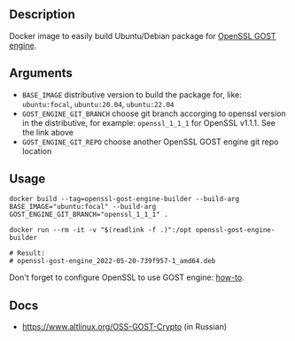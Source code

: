 ## Description

Docker image to easily build Ubuntu/Debian package for [OpenSSL GOST engine](https://github.com/gost-engine/engine).

## Arguments

* `BASE_IMAGE`    distributive version to build the package for, like: `ubuntu:focal`, `ubuntu:20.04`, `ubuntu:22.04`
* `GOST_ENGINE_GIT_BRANCH`    choose git branch accorging to openssl version in the distributive, for example: `openssl_1_1_1` for OpenSSL v1.1.1. See the link above
* `GOST_ENGINE_GIT_REPO`  choose another OpenSSL GOST engine git repo location

## Usage

```shell
docker build --tag=openssl-gost-engine-builder --build-arg BASE_IMAGE="ubuntu:focal" --build-arg GOST_ENGINE_GIT_BRANCH="openssl_1_1_1" .

docker run --rm -it -v "$(readlink -f .)":/opt openssl-gost-engine-builder

# Result:
# openssl-gost-engine_2022-05-20-739f957-1_amd64.deb
```

Don't forget to configure OpenSSL to use GOST engine: [how-to](https://github.com/gost-engine/engine/blob/master/INSTALL.md#how-to-configure).

## Docs

* https://www.altlinux.org/OSS-GOST-Crypto (in Russian)
